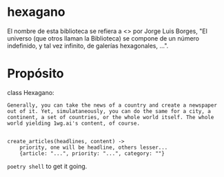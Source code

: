 # hexagano
El nombre de esta biblioteca se refiera a <<La Biblioteca de Babel>> por Jorge Luis Borges, "El universo (que otros llaman la Biblioteca) se compone de un número indefinido, y tal vez infinito, de galerías hexagonales, ...". 

# Propósito
class Hexagano:

    Generally, you can take the news of a country and create a newspaper out of it. Yet, simulataneously, you can do the same for a city, a continent, a set of countries, or the whole world itself. The whole world yielding 1wg.ai's content, of course.


    create_articles(headlines, content) -> 
        priority, one will be headline, others lesser...
        {article: "...", priority: "...", category: ""}

`poetry shell` to get it going.